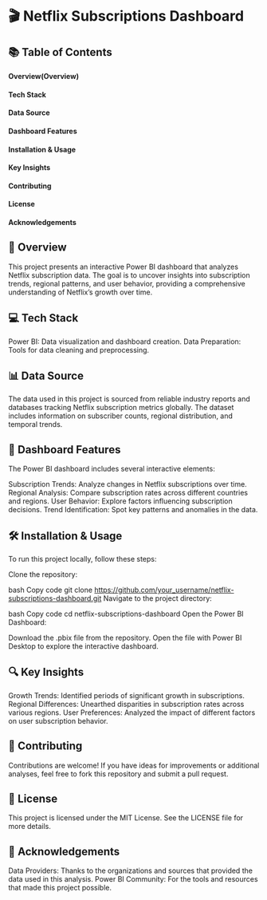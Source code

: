 # 🎬 Netflix Subscriptions Dashboard


## 📚 Table of Contents
#### Overview(Overview)
#### Tech Stack
#### Data Source
#### Dashboard Features
#### Installation & Usage
#### Key Insights
#### Contributing
#### License
#### Acknowledgements


## 🌟 Overview
This project presents an interactive Power BI dashboard that analyzes Netflix subscription data. The goal is to uncover insights into subscription trends, regional patterns, and user behavior, providing a comprehensive understanding of Netflix’s growth over time.


## 💻 Tech Stack
Power BI: Data visualization and dashboard creation.
Data Preparation: Tools for data cleaning and preprocessing.


## 📊 Data Source
The data used in this project is sourced from reliable industry reports and databases tracking Netflix subscription metrics globally. The dataset includes information on subscriber counts, regional distribution, and temporal trends.


## 🚀 Dashboard Features
The Power BI dashboard includes several interactive elements:

Subscription Trends: Analyze changes in Netflix subscriptions over time.
Regional Analysis: Compare subscription rates across different countries and regions.
User Behavior: Explore factors influencing subscription decisions.
Trend Identification: Spot key patterns and anomalies in the data.


## 🛠️ Installation & Usage
To run this project locally, follow these steps:

Clone the repository:

bash
Copy code
git clone https://github.com/your_username/netflix-subscriptions-dashboard.git
Navigate to the project directory:

bash
Copy code
cd netflix-subscriptions-dashboard
Open the Power BI Dashboard:

Download the .pbix file from the repository.
Open the file with Power BI Desktop to explore the interactive dashboard.


## 🔍 Key Insights
Growth Trends: Identified periods of significant growth in subscriptions.
Regional Differences: Unearthed disparities in subscription rates across various regions.
User Preferences: Analyzed the impact of different factors on user subscription behavior.


## 🤝 Contributing
Contributions are welcome! If you have ideas for improvements or additional analyses, feel free to fork this repository and submit a pull request.


## 📄 License
This project is licensed under the MIT License. See the LICENSE file for more details.


## 🙏 Acknowledgements
Data Providers: Thanks to the organizations and sources that provided the data used in this analysis.
Power BI Community: For the tools and resources that made this project possible.

